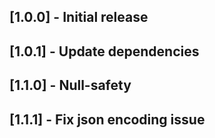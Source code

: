 ## [1.0.0] - Initial release
## [1.0.1] - Update dependencies
## [1.1.0] - Null-safety
## [1.1.1] - Fix json encoding issue
